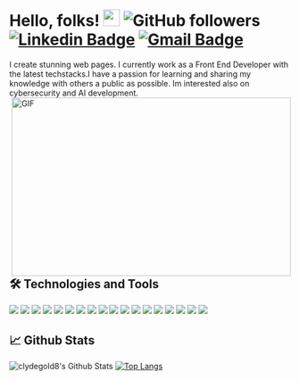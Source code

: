 # Hello, folks! <img src="https://raw.githubusercontent.com/MartinHeinz/MartinHeinz/master/wave.gif" width="30px"> ![GitHub followers](https://img.shields.io/github/followers/clydegold8?label=Follow%20me%21&logo=github&style=flat-square) [![Linkedin Badge](https://img.shields.io/badge/-ClydeIan-blue?style=flat&logo=Linkedin&logoColor=white&link=https://www.linkedin.com/in/clyde-ian-acaso-1a3339b1)](https://www.linkedin.com/in/clyde-ian-acaso-1a3339b1) [![Gmail Badge](https://img.shields.io/badge/-ian.clyde24-c14438?style=flat&logo=Gmail&logoColor=white&link=mailto:ian.clyde24@gmail.com)](mailto:ian.clyde24@gmail.com)
I create stunning web pages. I currently work as a Front End Developer with the latest techstacks.I have a passion for learning and sharing my knowledge with others a public as possible. Im interested also on cybersecurity and AI development. 
<img align="right" alt="GIF" src="https://github.com/abhisheknaiidu/abhisheknaiidu/blob/master/code.gif?raw=true" width="500" height="320" />

## :hammer_and_wrench: Technologies and Tools
<img src="https://img.shields.io/static/v1?style=flat-square&label=Linux&message=OS&color=blue&logo=linux"> <img src="https://img.shields.io/static/v1?style=flat-square&label=Windows&message=OS&color=blue&logo=windows"> <img src="https://img.shields.io/static/v1?style=flat-square&label=Angular&message=@latest&color=blue&logo=angular"> <img src="https://img.shields.io/static/v1?style=flat-square&label=React&message=@latest&color=blue&logo=react"> <img src="https://img.shields.io/static/v1?style=flat-square&label=Redux&message=@latest&color=blue&logo=redux"> <img src="https://img.shields.io/static/v1?style=flat-square&label=SASS&message=@latest&color=blue&logo=sass"> <img src="https://img.shields.io/static/v1?style=flat-square&label=Material-UI&message=@latest&color=blue&logo=material-ui"> <img src="https://img.shields.io/static/v1?style=flat-square&label=Node.js&message=@latest&color=blue&logo=node.js"> <img src="https://img.shields.io/static/v1?style=flat-square&label=Github&message=Project-Versioning&color=blue&logo=git"> <img src="https://img.shields.io/static/v1?style=flat-square&label=Gitlab&message=Project-Versioning&color=blue&logo=gitlab"> <img src="https://img.shields.io/static/v1?style=flat-square&label=Bootstrap&message=CSS-Framework&color=blue&logo=bootstrap"> <img src="https://img.shields.io/static/v1?style=flat-square&label=CSS3&message=CSS-Mastered&color=blue&logo=css3"> <img src="https://img.shields.io/static/v1?style=flat-square&label=HTML5&message=HTML5-Developer&color=blue&logo=html5"> <img src="https://img.shields.io/static/v1?style=flat-square&label=Javascript&message=javascript-Developer&color=blue&logo=javascript"> <img src="https://img.shields.io/static/v1?style=flat-square&label=PHP&message=PHP-Developer&color=blue&logo=php"> <img src="https://img.shields.io/static/v1?style=flat-square&label=Android&message=Developer&color=blue&logo=android"> <img src="https://img.shields.io/static/v1?style=flat-square&label=Ionic&message=Developer&color=blue&logo=ionic">  <img src="https://img.shields.io/static/v1?style=flat-square&label=Wordoress&message=Developer&color=blue&logo=wordpress"> 

## :chart_with_upwards_trend: Github Stats
![clydegold8's Github Stats](https://github-readme-stats.vercel.app/api?username=clydegold8&show_icons=true&theme=radical&hide=contribs&layout=compact) 
[![Top Langs](https://github-readme-stats.vercel.app/api/top-langs/?username=clydegold8&layout=compact&theme=radical)](https://github.com/anuraghazra/github-readme-stats)

<!--

![clydegold8's Github Stats](https://github-readme-stats.vercel.app/api?username=clydegold8&show_icons=true&theme=radical&hide=contribs,issues)
[![Top Langs](https://github-readme-stats.vercel.app/api/top-langs/?username=clydegold8&layout=compact)](https://github.com/anuraghazra/github-readme-stats)
**clydegold8/clydegold8** is a ✨ _special_ ✨ repository because its `README.md` (this file) appears on your GitHub profile.

Here are some ideas to get you started:

- 🔭 I’m currently working on ...
- 🌱 I’m currently learning ...
- 👯 I’m looking to collaborate on ...
- 🤔 I’m looking for help with ...
- 💬 Ask me about ...
- 📫 How to reach me: ...
- 😄 Pronouns: ...
- ⚡ Fun fact: ...
-->

